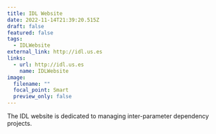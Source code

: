 ```yaml
---
title: IDL Website
date: 2022-11-14T21:39:20.515Z
draft: false
featured: false
tags:
  - IDLWebsite
external_link: http://idl.us.es
links:
  - url: http://idl.us.es
    name: IDLWebsite
image:
  filename: ""
  focal_point: Smart
  preview_only: false
---
```

<!--StartFragment-->

The IDL website is dedicated to managing inter-parameter dependency projects. 

<!--EndFragment-->